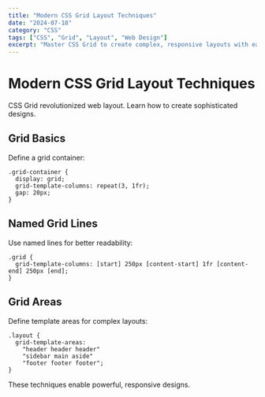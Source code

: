 ```yaml
---
title: "Modern CSS Grid Layout Techniques"
date: "2024-07-18"
category: "CSS"
tags: ["CSS", "Grid", "Layout", "Web Design"]
excerpt: "Master CSS Grid to create complex, responsive layouts with ease."
---
```


Modern CSS Grid Layout Techniques
==================================

CSS Grid revolutionized web layout. Learn how to create sophisticated designs.

Grid Basics
-----------

Define a grid container:

    .grid-container {
      display: grid;
      grid-template-columns: repeat(3, 1fr);
      gap: 20px;
    }

Named Grid Lines
----------------

Use named lines for better readability:

    .grid {
      grid-template-columns: [start] 250px [content-start] 1fr [content-end] 250px [end];
    }

Grid Areas
----------

Define template areas for complex layouts:

    .layout {
      grid-template-areas: 
        "header header header"
        "sidebar main aside"
        "footer footer footer";
    }

These techniques enable powerful, responsive designs.
